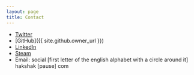 ```yaml
---
layout: page
title: Contact
---
```


* [Twitter](https://twitter.com/narkster)
* [GitHub]({{ site.github.owner_url }})
* [LinkedIn](https://www.linkedin.com/in/nherring)
* [Steam](http://steamcommunity.com/id/hakshak)
* Email: social [first letter of the english alphabet with a circle around it] hakshak [pause] com
